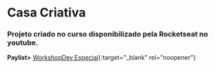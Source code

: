 # Casa Criativa
### Projeto criado no curso disponibilizado pela Rocketseat no youtube.

**Paylist>** [WorkshopDev Especial](https://www.youtube.com/playlist?list=PL85ITvJ7FLohGTWaE_p0J6B-TLmQbN4ka){:target="_blank" rel="noopener"}
